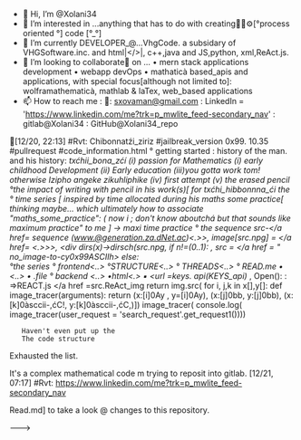 - 👋 Hi, I’m @Xolani34
- 👀 I’m interested in ...anything that has to
  do with creating🧱🔨⚙️[°process oriented °]
  code
       [°_°]
- 🌱 I’m currently DEVELOPER_@...VhgCode. a subsidary of VHGSoftware.inc.  and html|</>|,
c++,java and JS,python, xml,ReAct.js.
- 💞️ I’m looking to collaborate🤝 on ...
      • mern stack applications development 
      • webapp devOps
      • mathaticà based_apis and applications,
         with special focus[although not
         limited to]: 
          wolframathematicà, mathlab & laTex,
        web_based applications
- 📫 How to reach me :
                   📩: sxovaman@gmail.com 
                     : LinkedIn = 'https://www.linkedin.com/me?trk=p_mwlite_feed-secondary_nav'
                     : gitlab@Xolani34
                     : GitHub@Xolani34_repo




                      



🔗[12/20, 22:13] 
#Rvt: 
Chibonnatźi_ziriz
#jailbreak_version 0x99. 10.35
#pullrequest
#code_information.html
  ° getting started : history of the man.      and his history: _txćhii_bona_zćí
                                  (i) passion for 
                                        Mathematics 
                                  (i) early childhood 
                                        Development
                                  (ii) Early education
                                  (iii)you gotta work
                                        tom! otherwise
                                        Izipho angeke
                                        zikuhliphike
                                   (iv) first attempt
                                   (v) the erased pencil
    °the impact of writing with pencil in 
        his work(s)[ for _txćhi_hibbonnna_ći the 
      ° time series [  inspired by time
           allocated during his maths
             some practice[ thinking maybe...
               which ultimately how to 
                 associate "maths_some_practice": ( now i ; don't know aboutchá but that sounds like maximum practice" to me ] -> maxi time practice
           °  the sequence
                src-</a href= sequence 
                          (www.@generation.za.dNet.ac)<.>>, image[src.npg] = </a href= <.>>>, <div dirs(x)->dirsch(src.npg, if n!=(0..1): , src = </a href = " no_image_-to-cy0x99ASCIIh> 
    else:         
                °the series 
° frontend<..>
°STRUCTURE<..>
° THREADS<..>
° READ.me
   • <..>
   • .file
° backend <..>
   •html<.>
       ▪︎ <url =keys. api(KEYS_api)_ , Open(): :
                     =>REACT.js
                     </a href =src.ReAct_img
                          return img.src( for i, j,k in x[],y[]:
   def image_tracer(arguments):
        return  (x:[i]0Ay , y=[i]0Ay), (x:[j]0bb, y:[j]0bb), (x:[k]0àsccii-,ćC!, y:[k]0àsccii-,ćC,)])
     image_tracer( console.log( image_tracer(user_request = 'search_request'.get_request1())))
    
       Haven't even put up the 
       The code structure
Exhausted the list. 
         

It's a  complex mathematical code m trying to reposit into gitlab.
[12/21, 07:17] #Rvt: https://www.linkedin.com/me?trk=p_mwlite_feed-secondary_nav 
 


                           
<!---
Xolani34/Xolani34 is a ✨ special ✨ repository because of its `README.md` file directory path appears only one GitHub profil thread{°/°} .
You can click the Preview link[Read.me--->Read.md] to take a look @ changes to this repository.
--->
